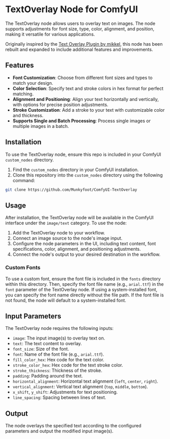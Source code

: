 # TextOverlay Node for ComfyUI

The TextOverlay node allows users to overlay text on images. The node supports adjustments for font size, type, color, alignment, and position, making it versatile for various applications.

Originally inspired by the [Text Overlay Plugin by mikkel](https://github.com/mikkel/ComfyUI-text-overlay), this node has been rebuilt and expanded to include additional features and improvements.

## Features

- **Font Customization**: Choose from different font sizes and types to match your design.
- **Color Selection**: Specify text and stroke colors in hex format for perfect matching.
- **Alignment and Positioning**: Align your text horizontally and vertically, with options for precise position adjustments.
- **Stroke Customization**: Add a stroke to your text with customizable color and thickness.
- **Supports Single and Batch Processing**: Process single images or multiple images in a batch.

## Installation

To use the TextOverlay node, ensure this repo is included in your ComfyUI `custom_nodes` directory.

1. Find the `custom_nodes` directory in your ComfyUI installation.
2. Clone this repository into the `custom_nodes` directory using the following command:

```bash
git clone https://github.com/Munkyfoot/ComfyUI-TextOverlay
```

## Usage

After installation, the TextOverlay node will be available in the ComfyUI interface under the `image/text` category. To use the node:

1. Add the TextOverlay node to your workflow.
2. Connect an image source to the node's image input.
3. Configure the node parameters in the UI, including text content, font specifications, color, alignment, and positioning adjustments.
4. Connect the node's output to your desired destination in the workflow.

### Custom Fonts

To use a custom font, ensure the font file is included in the `fonts` directory within this directory. Then, specify the font file name (e.g., `arial.ttf`) in the `font` parameter of the TextOverlay node. If using a system-installed font, you can specify the font name directly without the file path. If the font file is not found, the node will default to a system-installed font.

## Input Parameters

The TextOverlay node requires the following inputs:

- `image`: The input image(s) to overlay text on.
- `text`: The text content to overlay.
- `font_size`: Size of the font.
- `font`: Name of the font file (e.g., `arial.ttf`).
- `fill_color_hex`: Hex code for the text color.
- `stroke_color_hex`: Hex code for the text stroke color.
- `stroke_thickness`: Thickness of the stroke.
- `padding`: Padding around the text.
- `horizontal_alignment`: Horizontal text alignment (`left`, `center`, `right`).
- `vertical_alignment`: Vertical text alignment (`top`, `middle`, `bottom`).
- `x_shift`, `y_shift`: Adjustments for text positioning.
- `line_spacing`: Spacing between lines of text.

## Output

The node overlays the specified text according to the configured parameters and output the modified input image(s).
